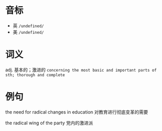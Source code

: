 # 音标

- 英 `/undefined/`
- 美 `/undefined/`

# 词义

adj. 基本的；激进的
`concerning the most basic and important parts of sth; thorough and complete`

# 例句

the need for radical changes in education
对教育进行彻底变革的需要

the radical wing of the party
党内的激进派



